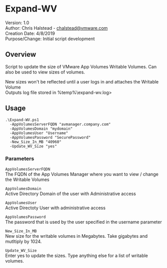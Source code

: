 # Expand-WV

Version:        1.0  
Author:         Chris Halstead - chalstead@vmware.com  
Creation Date:  4/8/2019  
Purpose/Change: Initial script development  

## Overview
<!-- Summary Start -->
Script to update the size of VMware App Volumes Writable Volumes.  Can also be used to view sizes of volumes.  
<!-- Summary End -->
New sizes won't be reflected until a user logs in and attaches the Writable Volume	
Outputs log file stored in %temp%\expand-wv.log>

## Usage

```
.\Expand-WV.ps1
  -AppVolumesServerFQDN "avmanager.company.com"
  -AppVolumesDomain "mydomain"
  -AppVolumesUser "Username"
  -AppVolumesPassword "SecurePassword"
  -New_Size_In_MB "40960"
  -Update_WV_Size "yes"
```

### Parameters
`AppVolumesServerFQDN`  
The FQDN of the App Volumes Manager where you want to view / change the Writable Volumes
    
`AppVolumesDomain`  
Active Directory Domain of the user with Administrative access
    
`AppVolumesUser`  
Active Directoty User with administrative access
    
`AppVolumesPassword`  
The password that is used by the user specified in the username parameter
    
`New_Size_In_MB`  
New size for the writable volumes in Megabytes. Take gigabytes and mutltiply by 1024.
    
`Update_WV_Size`  
Enter yes to update the sizes.  Type anything else for a list of writable volumes.